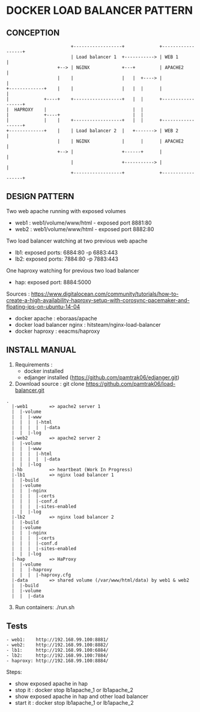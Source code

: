 # DOCKER LOAD BALANCER PATTERN

## CONCEPTION
```
                        +------------------+             +------------------+
                        | Load balancer 1  +-----------> | WEB 1            |
                   +--> | NGINX            +---+         | APACHE2          |
                   |    |                  |   |  +----> |                  |
+-------------+    |    |                  |   |  |      |                  |
|             +----+    +------------------+   |  |      +------------------+
|  HAPROXY    |                                |  |
|             +----+                           |  |
|             |    |    +------------------+   |  |      +------------------+
+-------------+    |    | Load balancer 2  |   +-------> | WEB 2            |
                   |    | NGINX            |      |      | APACHE2          |
                   +--> |                  +------+      |                  |
                        |                  +-----------> |                  |
                        +------------------+             +------------------+
```
## DESIGN PATTERN
Two web apache running with exposed volumes
- web1 : web1/volume/www/html - exposed port 8881:80
- web2 : web1/volume/www/html - exposed port 8882:80

Two load balancer watching at two previous web apache
- lb1: exposed ports: 6884:80 -p 6883:443
- lb2: exposed ports: 7884:80 -p 7883:443

One haproxy watching for previous two load balancer
- hap: exposed port:  8884:5000

Sources : 
https://www.digitalocean.com/community/tutorials/how-to-create-a-high-availability-haproxy-setup-with-corosync-pacemaker-and-floating-ips-on-ubuntu-14-04
- docker apache               : eboraas/apache
- docker load balancer nginx  : hitsteam/nginx-load-balancer
- docker haproxy              : eeacms/haproxy 


## INSTALL MANUAL

1. Requirements : 
    - docker installed
    - edjanger installed (https://github.com/pamtrak06/edjanger.git)
2. Download source : git clone https://github.com/pamtrak06/load-balancer.git
```
.
  |-web1		=> apache2 server 1
  |  |-volume
  |  |  |-www
  |  |  |  |-html
  |  |  |  |  |-data
  |  |  |-log
  |-web2		=> apache2 server 2
  |  |-volume
  |  |  |-www
  |  |  |  |-html
  |  |  |  |  |-data
  |  |  |-log
  |-hb			=> heartbeat (Work In Progress)
  |-lb1			=> nginx load balancer 1
  |  |-build
  |  |-volume
  |  |  |-nginx
  |  |  |  |-certs
  |  |  |  |-conf.d
  |  |  |  |-sites-enabled
  |  |  |-log
  |-lb2			=> nginx load balancer 2
  |  |-build
  |  |-volume
  |  |  |-nginx
  |  |  |  |-certs
  |  |  |  |-conf.d
  |  |  |  |-sites-enabled
  |  |  |-log
  |-hap			=> HaProxy
  |  |-volume
  |  |  |-haproxy
  |  |  |  |-haproxy.cfg
  |-data		=> shared volume (/var/www/html/data) by web1 & web2
  |  |-build
  |  |-volume
  |  |  |-data
```
3. Run containers:
./run.sh

## Tests
```
- web1:    http://192.168.99.100:8881/
- web2:    http://192.168.99.100:8882/
- lb1:     http://192.168.99.100:6884/
- lb2:     http://192.168.99.100:7884/
- haproxy: http://192.168.99.100:8884/
```
Steps:
- show exposed apache in hap
- stop it : docker stop lb1apache_1 or lb1apache_2
- show exposed apache in hap and other load balancer
- start it : docker stop lb1apache_1 or lb1apache_2
